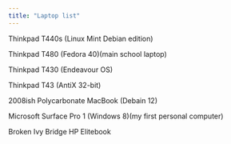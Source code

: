 ```yaml
---
title: "Laptop list"
---
```

Thinkpad T440s (Linux Mint Debian edition)

Thinkpad T480 (Fedora 40)(main school laptop)

Thinkpad T430 (Endeavour OS)

Thinkpad T43 (AntiX 32-bit)

2008ish Polycarbonate MacBook (Debain 12)

Microsoft Surface Pro 1 (Windows 8)(my first personal computer)

Broken Ivy Bridge HP Elitebook